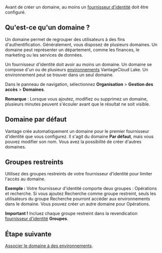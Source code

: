 Avant de créer un domaine, au moins un [fournisseur d'identité](whf1680184025148.md) doit être configuré.

Qu'est-ce qu'un domaine ?
-------------------------

Un domaine permet de regrouper des utilisateurs à des fins d'authentification. Généralement, vous disposez de plusieurs domaines. Un domaine peut représenter un département, comme les finances, le marketing ou les services de données.

Un fournisseur d'identité doit avoir au moins un domaine. Un domaine se compose d'un ou de plusieurs [environnements](sbt1640280496980.md) VantageCloud Lake. Un environnement peut se trouver dans un seul domaine.

Dans le panneau de navigation, sélectionnez **Organisation** \> **Gestion des accès** \> **Domaines**.

**Remarque** : Lorsque vous ajoutez, modifiez ou supprimez un domaine, plusieurs minutes peuvent s'écouler avant que le résultat ne soit visible.

Domaine par défaut
------------------

Vantage crée automatiquement un domaine pour le premier fournisseur d'identité que vous configurez. Il s'agit du domaine **Par défaut**, mais vous pouvez modifier son nom. Vous avez la possibilité de créer d'autres domaines.

Groupes restreints
------------------

Utilisez des groupes restreints de votre fournisseur d'identité pour limiter l'accès au domaine.

**Exemple :** Votre fournisseur d'identité comporte deux groupes : Opérations et recherche. Si vous ajoutez Recherche comme groupe restreint, seuls les utilisateurs du groupe Recherche pourront accéder aux environnements dans le domaine. Vous pouvez créer un autre domaine pour Opérations.

**Important !** Incluez chaque groupe restreint dans la revendication [fournisseur d'identité](whf1680184025148.md) **Groupes**.

Étape suivante
--------------

[Associer le domaine à des environnements](jbj1680184191443.md).
